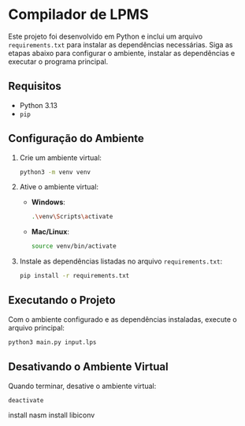 # Compilador de LPMS

Este projeto foi desenvolvido em Python e inclui um arquivo `requirements.txt` para instalar as dependências necessárias. Siga as etapas abaixo para configurar o ambiente, instalar as dependências e executar o programa principal.

## Requisitos

- Python 3.13
- `pip`

## Configuração do Ambiente

1. Crie um ambiente virtual:
   ```bash
   python3 -m venv venv
   ```

2. Ative o ambiente virtual:
   - **Windows**:
     ```bash
     .\venv\Scripts\activate
     ```
   - **Mac/Linux**:
     ```bash
     source venv/bin/activate
     ```

3. Instale as dependências listadas no arquivo `requirements.txt`:
   ```bash
   pip install -r requirements.txt
   ```

## Executando o Projeto

Com o ambiente configurado e as dependências instaladas, execute o arquivo principal:

```bash
python3 main.py input.lps
```

## Desativando o Ambiente Virtual

Quando terminar, desative o ambiente virtual:

```bash
deactivate
```

install nasm
install libiconv
